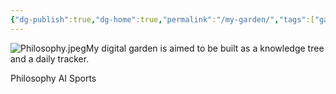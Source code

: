 ```yaml
---
{"dg-publish":true,"dg-home":true,"permalink":"/my-garden/","tags":["gardenEntry"],"dgPassFrontmatter":true}
---
```


![Philosophy.jpeg](/img/user/Pictures%20and%20Photos/Philosophy.jpeg)My digital garden is aimed to be built as a knowledge tree and a daily tracker.

Philosophy
AI
Sports
